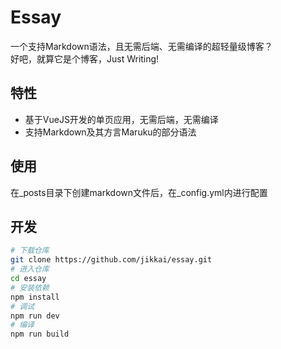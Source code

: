 # Essay
一个支持Markdown语法，且无需后端、无需编译的超轻量级博客？  
好吧，就算它是个博客，Just Writing!

## 特性
* 基于VueJS开发的单页应用，无需后端，无需编译
* 支持Markdown及其方言Maruku的部分语法

## 使用
在_posts目录下创建markdown文件后，在_config.yml内进行配置

## 开发
``` bash
# 下载仓库
git clone https://github.com/jikkai/essay.git
# 进入仓库
cd essay
# 安装依赖
npm install
# 调试
npm run dev
# 编译
npm run build
```
